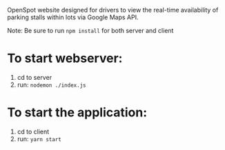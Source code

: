 OpenSpot website designed for drivers to view the real-time availability of parking stalls within lots via Google Maps API.

Note: Be sure to run ```npm install``` for both server and client

# To start webserver:
1. cd to server
2. run: ```nodemon ./index.js```

# To start the application:
1. cd to client
2. run: ```yarn start```
